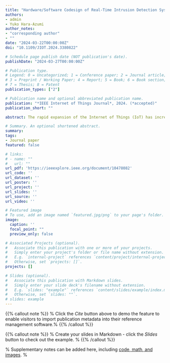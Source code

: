 ```yaml
---
title: "Hardware/Software Codesign of Real-Time Intrusion Detection System for Internet of Things Devices"
authors:
- admin
- Yuko Hara-Azumi
author_notes:
- "corresponding author"
- ""
date: "2024-03-22T00:00:00Z"
doi: "10.1109/JIOT.2024.3380822"

# Schedule page publish date (NOT publication's date).
publishDate: "2024-03-27T00:00:00Z"

# Publication type.
# Legend: 0 = Uncategorized; 1 = Conference paper; 2 = Journal article;
# 3 = Preprint / Working Paper; 4 = Report; 5 = Book; 6 = Book section;
# 7 = Thesis; 8 = Patent
publication_types: ["2"]

# Publication name and optional abbreviated publication name.
publication: "*IEEE Internet of Things Journal*, 2024. (*accepted)"
publication_short: ""

abstract: The rapid expansion of the Internet of Things (IoT) has increased security concerns, thereby necessitating efficient intrusion detection systems (IDS). In this paper, we propose a real-time IoT IDS designed by combining a random forest (RF) classifier with an ensemble feature selection technique (EFST). The proposed IDS can be deployed on a small-scale field-programmable gate array (FPGA) board. The system utilizes a two-metric ensemble feature selection process to reduce computational complexity and enhance classification accuracy. In addition, the EFST aggressively extracts a limited number of features, thereby reducing the complexity of the RF model. Then, the tailored RF classifier is mapped onto an FPGA-based hardware accelerator to realize real-time detection. The proposed method was evaluated experimentally on the benchmark BoT-IoT dataset. The results demonstrate that the proposed IDS realizes significant improvements in terms of resource utilization and processing time compared to several state-of-the-art FPGA-based IDS implementations while maintaining sufficient detection accuracy. In particular, our implementation on the Xilinx PYNQ Z2 achieved 10.2×, 135.7×, and 8.43× speed-up compared to state-of-the-art IDSs running on an Intel Core i7 CPU, an ARM Cortex-A9 microprocessor, and a neural network-based accelerator on the PYNQ, respectively. In addition, our approach exhibits the lowest resource utilization among FPGA-based IDS solutions. These results demonstrate that this work contributes to developing secure and sustainable IoT ecosystems by integrating EFST, RF classification, and FPGA-based acceleration.

# Summary. An optional shortened abstract.
summary: 
tags:
- Journal paper
featured: false

# links:
# - name: ""
#   url: ""
url_pdf: 'https://ieeexplore.ieee.org/document/10478082'
url_code: ''
url_dataset: ''
url_poster: ''
url_project: ''
url_slides: ''
url_source: ''
url_video: ''

# Featured image
# To use, add an image named `featured.jpg/png` to your page's folder. 
image:
  caption: ''
  focal_point: ""
  preview_only: false

# Associated Projects (optional).
#   Associate this publication with one or more of your projects.
#   Simply enter your project's folder or file name without extension.
#   E.g. `internal-project` references `content/project/internal-project/index.md`.
#   Otherwise, set `projects: []`.
projects: []

# Slides (optional).
#   Associate this publication with Markdown slides.
#   Simply enter your slide deck's filename without extension.
#   E.g. `slides: "example"` references `content/slides/example/index.md`.
#   Otherwise, set `slides: ""`.
# slides: example
---
```


{{% callout note %}}
% Click the *Cite* button above to demo the feature to enable visitors to import publication metadata into their reference management software.%
{{% /callout %}}

{{% callout note %}}
% Create your slides in Markdown - click the *Slides* button to check out the example. %
{{% /callout %}}

% Supplementary notes can be added here, including [code, math, and images](https://wowchemy.com/docs/writing-markdown-latex/). %
